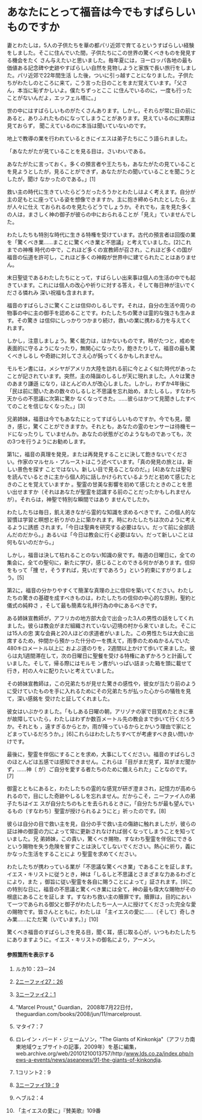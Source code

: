 # あなたにとって福音は今でもすばらしいものですか

妻とわたしは，5人の子供たちを華の都パリ近郊で育てるというすばらしい経験をしました。そこに住んでいた間，子供たちにこの世界の驚くべきものを発見する機会をたく
さん与えたいと思いました。毎年夏には，ヨーロッパ各地の最も価値ある記念碑や史跡やすばらしい自然を見物しようと家族で長い旅行をしました。パリ近郊で22年間生活
した後，ついに引っ越すことになりました。子供たちがわたしのところに来て，こう言った日のことをまだ覚えています。「父さん，本当に恥ずかしいよ。僕たちずっとここ
に住んでいるのに，一度も行ったことがないんだよ，エッフェル塔に。」

世の中にはすばらしいものがたくさんあります。しかし，それらが常に目の前にあると，ありふれたものになってしまうことがあります。見えているのに実際は見ておらず，
聞こえているのに本当は聞いていないのです。

地上で教導の業を行われているときにイエスは弟子たちにこう語られました。

「あなたがたが見ていることを見る目は，さいわいである。

あなたがたに言っておく。多くの預言者や王たちも，あなたがたの見ていることを見ようとしたが，見ることができず，あなたがたの聞いていることを聞こうとしたが，聞け
なかったのである。」[1]

救い主の時代に生きていたらどうだったろうかとわたしはよく考えます。自分が主の足もとに座っている姿を想像できますか。主に抱き締められたとしたら，主が人々に仕え
ておられるのを見たらどうでしょうか。それでも，主を見た多くの人は，まさしく神の御子が彼らの中におられることが「見え」ていませんでした。

わたしたちも特別な時代に生きる特権を受けています。古代の預言者は回復の業を「驚くべき業......まことに驚くべき業と不思議」と考えていました。[2]これまでの神権
時代の中で，これほど多くの宣教師が召され，これほど多くの国が福音の伝道を許可し，これほど多くの神殿が世界中に建てられたことはありません。

末日聖徒であるわたしたちにとって，すばらしい出来事は個人の生活の中でも起きています。これには個人の改心や祈りに対する答え，そして毎日神が注いでくださる憐れみ
深い祝福も含まれます。

福音のすばらしさに驚くことは信仰のしるしです。それは，自分の生活や周りの物事の中に主の御手を認めることです。わたしたちの驚きは霊的な強さも生みます。その驚き
は信仰にしっかりつかまり続け，救いの業に携わる力を与えてくれます。

しかし，注意しましょう。驚く能力は，はかないものです。時がたつと，戒めを表面的に守るようになったり，無関心になったり，飽きたりして，福音の最も驚くべきしるし
や奇跡に対してさえ心が鈍ってくるかもしれません。

モルモン書には，メシヤがアメリカ大陸を訪れる前に今とよく似た時代があったことが記されています。突然，主の降誕のしるしが天に現れました。人々は驚きのあまり謙遜
になり，ほとんどの人が改心しました。しかし，わずか4年後に「民は前に聞いたあの数々のしるしと不思議を忘れ始め，またしるし，すなわち天からの不思議に次第に驚か
なくなってきた。......彼らはかつて見聞きしたすべてのことを信じなくなった。」[3]

兄弟姉妹，福音は今でもあなたにとってすばらしいものですか。今でも見，聞き，感じ，驚くことができますか。それとも，あなたの霊のセンサーは待機モードになったりし
ていませんか。あなたの状態がどのようなものであっても，次の3つを行うようにお勧めします。

第1に，福音の真理を発見，または再発見することに決して飽きないでください。作家のマルセル・プルーストはこう述べています。「真の発見の旅とは，新しい景色を探す
ことではない。新しい目で見ることなのだ。」[4]あなたは聖句を読んでいるときに主から個人的に話しかけられているようだと初めて感じたときのことを覚えていますか
。聖霊の甘美な影響を初めて感じたときのことを思い出せますか（それはあなたが聖霊を認識する前のことだったかもしれませんが）。それらは，神聖で特別な瞬間ではあり
ませんでしたか。

わたしたちは毎日，飢え渇きながら霊的な知識を求めるべきです。この個人的な習慣は学習と瞑想と祈りがの上に築かれます。時にわたしたちは次のように考えるように誘惑
されます。「今日は聖典を研究する必要はない。だって前に全部読んだのだから。」あるいは「今日は教会に行く必要はない。だって新しいことは何もないのだから。」

しかし，福音は決して枯れることのない知識の泉です。毎週の日曜日に，全ての集会に，全ての聖句に，新たに学び，感じることのできる何かがあります。信仰をもって「捜
せ，そうすれば，見いだすであろう」という約束にすがりましょう。[5]

第2に，福音の分かりやすくて簡潔な真理の上に信仰を築いてください。わたしたちの驚きの基礎を成すべきものは，わたしたちの信仰の中心的な原則，聖約と儀式の純粋さ
，そして最も簡素な礼拝行為の中にあるべきです。

ある姉妹宣教師が，アフリカの地方部大会で出会った3人の男性の話をしてくれました。彼らは教会がまだ組織されていない辺境の村から来ていました。そこには15人の忠
実な会員と20人ほどの求道者がいました。この男性たちは大会に出席するため，仲間から預かった什分の一を携えて，雨季のためぬかるんでいた480キロメートル以上に
およぶ道のりを，2週間以上かけて歩いて来ました。彼らは丸1週間滞在して，次の日曜日に聖餐を受ける特権にあずかろうと計画していました。そして，帰る際にはモルモ
ン書がいっぱい詰まった箱を頭に載せて行き，村の人々に配りたいと考えていました。

その姉妹宣教師は，この兄弟たちが見せた驚きの感性や，彼女が当たり前のように受けていたものを手に入れるためにその兄弟たちが払った心からの犠牲を見て，深い感銘を
受けたと証してくれました。

彼女はいぶかりました。「もしある日曜の朝，アリゾナの家で目覚めたときに車が故障していたら，わたしはわずか数百メートル先の教会まで歩いて行くだろうか。それとも
，遠すぎるからとか，雨が降っているからとかいう理由で家にとどまっているだろうか。」[6]これらはわたしたちすべてが考慮すべき良い問いかけです。

最後に，聖霊を伴侶にすることを求め，大事にしてください。福音のすばらしさのほとんどは五感では感知できません。これらは「目がまだ見ず，耳がまだ聞かず，......神〔
が〕ご自分を愛する者たちのために備えられた」ことなのです。[7]

御霊とともにあると，わたしたちの霊的な感覚が研ぎ澄まされ，記憶力が高められるので，目にした奇跡やしるしを忘れません。だからこそ，ニーファイ人の弟子たちはイエ
スが自分たちのもとを去られるときに，「自分たちが最も望んでいるもの〔すなわち〕聖霊が授けられるようにと」祈ったのです。[8]

彼らは自分の目で救い主を見，自分の手で救い主の傷跡に触れましたが，彼らの証は神の御霊の力によって常に更新されなければ弱くなってしまうことを知っていました。兄
弟姉妹，この貴い，驚くべき賜物，すなわち聖霊を伴侶にできるという賜物を失う危険を冒すことは決してしないでください。熱心に祈り，義にかなった生活をすることによ
り聖霊を求めてください。

わたしたちが携わっている業が「不思議な驚くべき業」であることを証します。イエス・キリストに従うとき，神は「しるしと不思議とさまざまな力あるわざとにより，また
，御旨に従い聖霊を各自に賜うことによって」証されます。[9]この特別な日に，福音の不思議と驚くべき業には全て，神の最も偉大な賜物がその根底にあることを証しま
す。すなわち救い主の贖罪です。贖罪は，目的において一つであられる御父と御子がわたしたち一人一人に授けてくださった完全な愛の賜物です。皆さんとともに，わたしは
「主イエスの愛に......〔そして〕奇しきみ業......にただ驚〔いています。〕」[10]

驚くべき福音のすばらしさを見る目，聞く耳，感じ取る心が，いつもわたしたちにありますように。イエス・キリストの御名により，アーメン。

#### 参照箇所を表示する

  1.  ルカ10：23－24

  2.  [2ニーファイ27：26](https://www.lds.org/scriptures/bofm/2-ne/27.26?lang=jpn#25)

  3.  [3ニーファイ2：1](https://www.lds.org/scriptures/bofm/3-ne/2.1?lang=jpn#0)

  4.  "Marcel Proust," Guardian， 2008年7月22日付， theguardian.com/books/2008/jun/11/marcelproust.

  5.  マタイ7：7

  6.  ロレイン・バード・ジェームソン，"The Giants of Kinkonkja"（アフリカ南東地域ウェブサイトの記事，2009年）を基に編集，web.archive.org/web/20101210013757/http:/www.lds.co.za/index.php/news-a-events/news/aseanews/91-the-giants-of-kinkondja.

  7.  1コリント2：9

  8.  [3ニーファイ19：9](https://www.lds.org/scriptures/bofm/3-ne/19.9?lang=jpn#8)

  9.  ヘブル2：4

  10.  「主イエスの愛に」『賛美歌』109番

